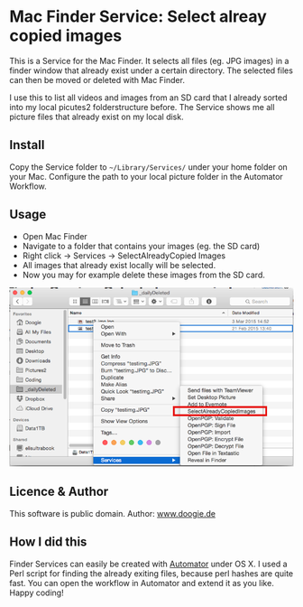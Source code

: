 # Mac Finder Service: Select alreay copied images

This is a Service for the Mac Finder. It selects all files (eg. JPG images) in a finder window that already exist under a certain directory. The selected files can then be moved or deleted with Mac Finder.

I use this to list all videos and images from an SD card that I already sorted into my local picutes2 folderstructure before. The Service shows me all picture files that already exist on my local disk.

## Install

Copy the Service folder to `~/Library/Services/` under your home folder on your Mac. Configure the path to your local picture folder in the Automator Workflow.

## Usage

 - Open Mac Finder
 - Navigate to a folder that contains your images (eg. the SD card)
 - Right click -> Services -> SelectAlreadyCopied Images
 - All images that already exist locally will be selected.
 - Now you may for example delete these images from the SD card.

![Select already copied images](./SelectAlreadyCopiedImages_Screenshot.png)

## Licence & Author

This software is public domain. 
Author: www.doogie.de

## How I did this

Finder Services can easily be created with [Automator](http://www.automator.us) under OS X. I used a Perl script for finding the already exiting files, because perl hashes are quite fast. You can open the workflow in Automator and extend it as you like. Happy coding!